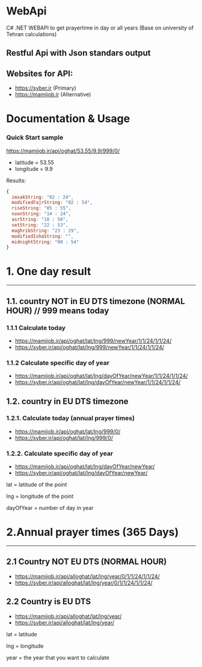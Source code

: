 # WebApi
C# .NET WEBAPI to get prayertime in day or all years (Base on university of Tehran calculations)

## Restful Api with Json standars output

## Websites for API:
* https://syber.ir (Primary)
* https://mamijob.ir (Alternative)

# Documentation & Usage

### Quick Start sample
https://mamijob.ir/api/oghat/53.55/9.9/999/0/
* latitude = 53.55
* longitude = 9.9

Results:
```javascript
{
  imsakString: "02 : 24",
  modifiedFajrString: "02 : 54",
  riseString: "05 : 55",
  noonString: "14 : 24",
  asrString: "18 : 50",
  setString: "22 : 53",
  maghribString: "23 : 29",
  modifiedIshaString: "",
  midnightString: "00 : 54"
}
```
# 1. One day result
---
## 1.1. country NOT in EU DTS timezone (NORMAL HOUR) // 999 means today

### 1.1.1 Calculate today
*  https://mamijob.ir/api/oghat/lat/lng/999/newYear/1/1/24/1/1/24/
*  https://syber.ir/api/oghat/lat/lng/999/newYear/1/1/24/1/1/24/


### 1.1.2 Calculate specific day of year
* https://mamijob.ir/api/oghat/lat/lng/dayOfYear/newYear/1/1/24/1/1/24/
* https://syber.ir/api/oghat/lat/lng/dayOfYear/newYear/1/1/24/1/1/24/


## 1.2. country in EU DTS timezone 

 ### 1.2.1. Calculate today (annual prayer times) 
 * https://mamijob.ir/api/oghat/lat/lng/999/0/
 * https://syber.ir/api/oghat/lat/lng/999/0/

### 1.2.2. Calculate specific day of year
* https://mamijob.ir/api/oghat/lat/lng/dayOfYear/newYear/
* https://syber.ir/api/oghat/lat/lng/dayOfYear/newYear/

lat = latitude of the point

lng = longitude of the point

dayOfYear = number of day in year


 # 2.Annual prayer times (365 Days)
 ---
 ## 2.1 Country NOT EU DTS (NORMAL HOUR)
 * https://mamijob.ir/api/alloghat/lat/lng/year/0/1/1/24/1/1/24/
 * https://syber.ir/api/alloghat/lat/lng/year/0/1/1/24/1/1/24/
 
 ## 2.2 Country is EU DTS 
 * https://mamijob.ir/api/alloghat/lat/lng/year/
 * https://syber.ir/api/alloghat/lat/lng/year/


lat = latitude

lng = longitude

year = the year that you want to calculate
